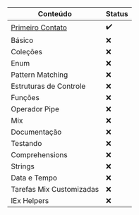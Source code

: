 | Conteúdo                                | Status |
| --------------------------------------- | ------ |
| [Primeiro Contato](Introdução/main.exs) | ✔️     |
| Básico                                  | ❌     |
| Coleções                                | ❌     |
| Enum                                    | ❌     |
| Pattern Matching                        | ❌     |
| Estruturas de Controle                  | ❌     |
| Funções                                 | ❌     |
| Operador Pipe                           | ❌     |
| Mix                                     | ❌     |
| Documentação                            | ❌     |
| Testando                                | ❌     |
| Comprehensions                          | ❌     |
| Strings                                 | ❌     |
| Data e Tempo                            | ❌     |
| Tarefas Mix Customizadas                | ❌     |
| IEx Helpers                             | ❌     |
